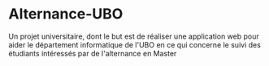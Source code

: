# Alternance-UBO
Un projet universitaire, dont le but est de réaliser une application web pour aider le département informatique de l'UBO en ce qui concerne le suivi des étudiants intéressés par de l'alternance en Master
